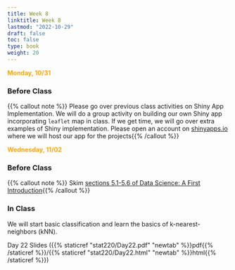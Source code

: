 ```yaml
---
title: Week 8
linktitle: Week 8
lastmod: "2022-10-29"
draft: false  
toc: false  
type: book  
weight: 20
---
```



<span style="color:orange">**Monday, 10/31**</span>

### Before Class

{{% callout note %}} Please go over previous class activities on Shiny App Implementation. We will do a group activity on building our own Shiny app incorporating `leaflet` map in class. If we get time, we will go over extra examples of Shiny implementation. Please open an account on [shinyapps.io](https://www.shinyapps.io/) where we will host our app for the projects{{% /callout %}}



<span style="color:orange">**Wednesday, 11/02**</span>

### Before Class

{{% callout note %}}
Skim [sections 5.1-5.6 of Data Science: A First Introduction](https://datasciencebook.ca/classification1.html#classification-with-k-nearest-neighbors){{% /callout %}}

### In Class

We will start basic classification and learn the basics of k-nearest-neighbors (kNN).


Day 22 Slides ({{% staticref "stat220/Day22.pdf" "newtab" %}}pdf{{% /staticref %}}/{{% staticref "stat220/Day22.html" "newtab" %}}html{{% /staticref %}})

